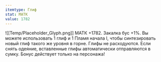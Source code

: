 ```yaml
---
itemtype: Глиф
stat: МАТК 
value: 1782
---
```

![[Temp/Placeholder_Glyph.png]]
МАТК +1782. Закалка бус +1%. Вы можете использовать 1 глиф и 1 Пламя начала I, чтобы синтезировать новый глиф такого же уровня в горне. Глифы не расходуются. Если снять одеяние, вставленные глифы автоматически отправляются в сумку. Бонус действует только на персонажа!
